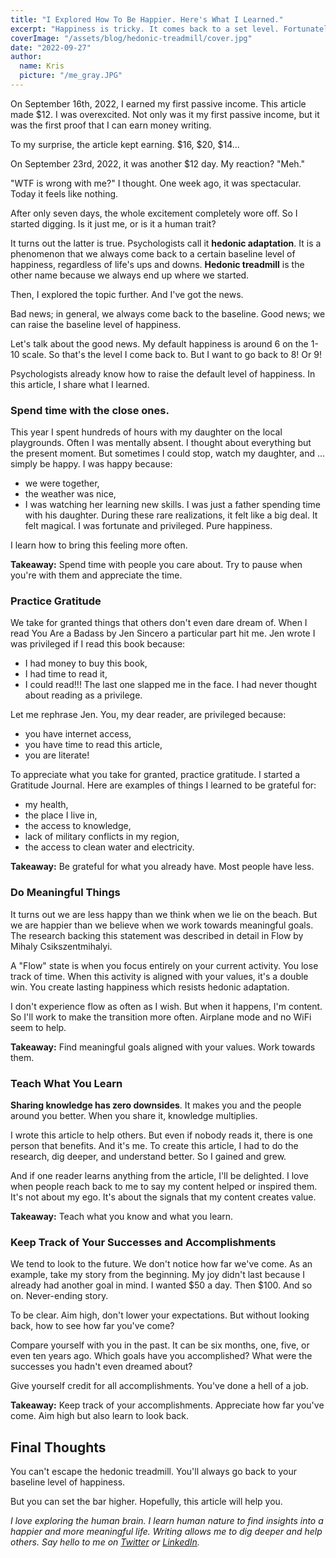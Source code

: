 ```yaml
---
title: "I Explored How To Be Happier. Here's What I Learned."
excerpt: "Happiness is tricky. It comes back to a set level. Fortunately, you can raise the level."
coverImage: "/assets/blog/hedonic-treadmill/cover.jpg"
date: "2022-09-27"
author:
  name: Kris
  picture: "/me_gray.JPG"
---
```


On September 16th, 2022, I earned my first passive income. This article made $12. I was overexcited. Not only was it my first passive income, but it was the first proof that I can earn money writing.

To my surprise, the article kept earning. $16, $20, $14...

On September 23rd, 2022, it was another $12 day. My reaction? "Meh."

"WTF is wrong with me?" I thought. One week ago, it was spectacular. Today it feels like nothing.

After only seven days, the whole excitement completely wore off. So I started digging. Is it just me, or is it a human trait?

It turns out the latter is true. Psychologists call it **hedonic adaptation**. It is a phenomenon that we always come back to a certain baseline level of happiness, regardless of life's ups and downs. **Hedonic treadmill** is the other name because we always end up where we started.

Then, I explored the topic further. And I've got the news.

Bad news; in general, we always come back to the baseline.
Good news; we can raise the baseline level of happiness.

Let's talk about the good news. My default happiness is around 6 on the 1-10 scale. So that's the level I come back to. But I want to go back to 8! Or 9!

Psychologists already know how to raise the default level of happiness. In this article, I share what I learned.

### Spend time with the close ones.
This year I spent hundreds of hours with my daughter on the local playgrounds. Often I was mentally absent. I thought about everything but the present moment. But sometimes I could stop, watch my daughter, and ... simply be happy. I was happy because:
- we were together,
- the weather was nice,
- I was watching her learning new skills.
I was just a father spending time with his daughter. During these rare realizations, it felt like a big deal. It felt magical. I was fortunate and privileged. Pure happiness.

I learn how to bring this feeling more often.

**Takeaway:** Spend time with people you care about. Try to pause when you're with them and appreciate the time.

### Practice Gratitude
We take for granted things that others don't even dare dream of. When I read You Are a Badass by Jen Sincero a particular part hit me. Jen wrote I was privileged if I read this book because:
- I had money to buy this book,
- I had time to read it,
- I could read!!!
The last one slapped me in the face. I had never thought about reading as a privilege.

Let me rephrase Jen. You, my dear reader, are privileged because:
- you have internet access,
- you have time to read this article,
- you are literate!

To appreciate what you take for granted, practice gratitude. I started a Gratitude Journal. Here are examples of things I learned to be grateful for:
- my health,
- the place I live in,
- the access to knowledge,
- lack of military conflicts in my region,
- the access to clean water and electricity.

**Takeaway:** Be grateful for what you already have. Most people have less.

### Do Meaningful Things
It turns out we are less happy than we think when we lie on the beach. But we are happier than we believe when we work towards meaningful goals. The research backing this statement was described in detail in Flow by Mihaly Csikszentmihalyi.

A "Flow" state is when you focus entirely on your current activity. You lose track of time. When this activity is aligned with your values, it's a double win. You create lasting happiness which resists hedonic adaptation.

I don't experience flow as often as I wish. But when it happens, I'm content. So I'll work to make the transition more often. Airplane mode and no WiFi seem to help.

**Takeaway:** Find meaningful goals aligned with your values. Work towards them.

### Teach What You Learn
**Sharing knowledge has zero downsides**. It makes you and the people around you better. When you share it, knowledge multiplies.

I wrote this article to help others. But even if nobody reads it, there is one person that benefits. And it's me. To create this article, I had to do the research, dig deeper, and understand better. So I gained and grew.

And if one reader learns anything from the article, I'll be delighted. I love when people reach back to me to say my content helped or inspired them. It's not about my ego. It's about the signals that my content creates value.

**Takeaway:** Teach what you know and what you learn.

### Keep Track of Your Successes and Accomplishments
We tend to look to the future. We don't notice how far we've come. As an example, take my story from the beginning. My joy didn't last because I already had another goal in mind. I wanted $50 a day. Then $100. And so on. Never-ending story.

To be clear. Aim high, don't lower your expectations. But without looking back, how to see how far you've come?

Compare yourself with you in the past. It can be six months, one, five, or even ten years ago. Which goals have you accomplished? What were the successes you hadn't even dreamed about?

Give yourself credit for all accomplishments. You've done a hell of a job.

**Takeaway:** Keep track of your accomplishments. Appreciate how far you've come. Aim high but also learn to look back.

## Final Thoughts
You can't escape the hedonic treadmill. You'll always go back to your baseline level of happiness.

But you can set the bar higher. Hopefully, this article will help you.

*I love exploring the human brain. I learn human nature to find insights into a happier and more meaningful life.
Writing allows me to dig deeper and help others.
Say hello to me on [Twitter](www.twitter.com/@KrisOgrabek) or [LinkedIn](www.linkedin.com/kris-ograbek).*
